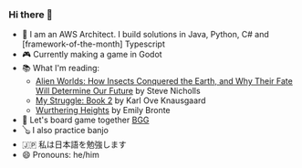 ### Hi there 👋

- 🔭 I am an AWS Architect. I build solutions in Java, Python, C# and [framework-of-the-month] Typescript
- 🎮 Currently making a game in Godot
- 📚 What I'm reading:
    - [Alien Worlds: How Insects Conquered the Earth, and Why Their Fate Will Determine Our Future](https://www.goodreads.com/book/show/83817637-alien-worlds) by Steve Nicholls
    - [My Struggle: Book 2](https://www.goodreads.com/book/show/16057602-my-struggle-book-two) by Karl Ove Knausgaard
    - [Wurthering Heights](https://www.goodreads.com/book/show/6185.Wuthering_Heights) by Emily Bronte
- 🎲 Let's board game together [BGG](https://boardgamegeek.com/user/nyxnaut)
- 🪕 I also practice banjo
- 🇯🇵 私は日本語を勉強します
- 😄 Pronouns: he/him
<!--
- 🤔 I’m looking for help with ...
- 💬 Ask me about ...
- 📫 How to reach me: ...
- ⚡ Fun fact: 
-->
